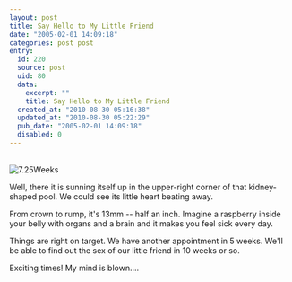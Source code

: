 ```yaml
---
layout: post
title: Say Hello to My Little Friend
date: "2005-02-01 14:09:18"
categories: post post
entry:
  id: 220
  source: post
  uid: 80
  data:
    excerpt: ""
    title: Say Hello to My Little Friend
  created_at: "2010-08-30 05:16:38"
  updated_at: "2010-08-30 05:22:29"
  pub_date: "2005-02-01 14:09:18"
  disabled: 0
---
```


<br><img src=/blog_images/baby_8_weeks.jpg alt="7.25Weeks">

<p>
Well, there it is sunning itself up in the upper-right corner of that kidney-shaped pool.  We could see its little heart beating away.
<p>
From crown to rump, it's 13mm -- half an inch.  Imagine a raspberry inside your belly with organs and a brain and it makes you feel sick every day.  
<p>
Things are right on target.  We have another appointment in 5 weeks.  We'll be able to find out the sex of our little friend in 10 weeks or so.  
<p>
Exciting times!  My mind is blown....
